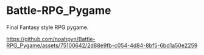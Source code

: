 # Battle-RPG_Pygame
Final Fantasy style RPG pygame.


https://github.com/noahpyn/Battle-RPG_Pygame/assets/75100642/2d88e9fb-c054-4d84-8bf5-6bd1a50e2259

